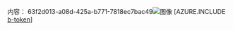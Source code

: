 内容： 63f2d013-a08d-425a-b771-7818ec7bac49![图像](1ede6674-f64e-4342-b817-d362e6f0ebfa.png)
[AZURE.INCLUDE [b-token](a9441ca1-78ea-4e0e-9e19-df36b1b720f7.md)]
